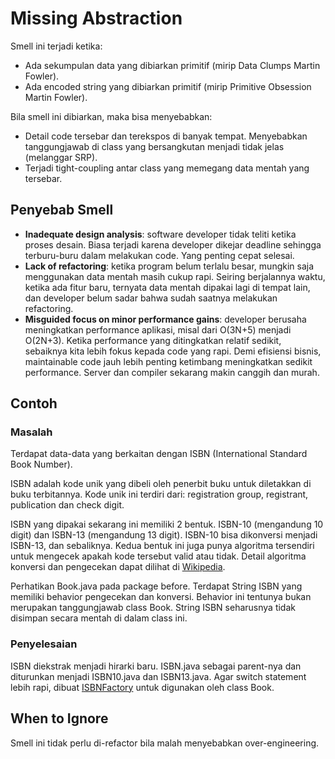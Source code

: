 # Missing Abstraction

Smell ini terjadi ketika:

- Ada sekumpulan data yang dibiarkan primitif (mirip Data Clumps Martin Fowler).
- Ada encoded string yang dibiarkan primitif (mirip Primitive Obsession Martin Fowler).

Bila smell ini dibiarkan, maka bisa menyebabkan:

- Detail code tersebar dan terekspos di banyak tempat. Menyebabkan tanggungjawab di class yang bersangkutan menjadi tidak jelas (melanggar SRP).
- Terjadi tight-coupling antar class yang memegang data mentah yang tersebar.

## Penyebab Smell

- **Inadequate design analysis**: software developer tidak teliti ketika proses desain. Biasa terjadi karena developer dikejar deadline sehingga terburu-buru dalam melakukan code. Yang penting cepat selesai.
- **Lack of refactoring**: ketika program belum terlalu besar, mungkin saja menggunakan data mentah masih cukup rapi. Seiring berjalannya waktu, ketika ada fitur baru, ternyata data mentah dipakai lagi di tempat lain, dan developer belum sadar bahwa sudah saatnya melakukan refactoring.
- **Misguided focus on minor performance gains**: developer berusaha meningkatkan performance aplikasi, misal dari O(3N+5) menjadi O(2N+3). Ketika performance yang ditingkatkan relatif sedikit, sebaiknya kita lebih fokus kepada code yang rapi. Demi efisiensi bisnis, maintainable code jauh lebih penting ketimbang meningkatkan sedikit performance. Server dan compiler sekarang makin canggih dan murah.

## Contoh

### Masalah

Terdapat data-data yang berkaitan dengan ISBN (International Standard Book Number).

ISBN adalah kode unik yang dibeli oleh penerbit buku untuk diletakkan di buku terbitannya. Kode unik ini terdiri dari: registration group, registrant, publication dan check digit.

ISBN yang dipakai sekarang ini memiliki 2 bentuk. ISBN-10 (mengandung 10 digit) dan ISBN-13 (mengandung 13 digit). ISBN-10 bisa dikonversi menjadi ISBN-13, dan sebaliknya. Kedua bentuk ini juga punya algoritma tersendiri untuk mengecek apakah kode tersebut valid atau tidak. Detail algoritma konversi dan pengecekan dapat dilihat di [Wikipedia](https://en.wikipedia.org/wiki/International_Standard_Book_Number).

Perhatikan <github-url to="before/Book.java">Book.java</github-url> pada package before. Terdapat String ISBN yang memiliki behavior pengecekan dan konversi. Behavior ini tentunya bukan merupakan tanggungjawab class Book. String ISBN seharusnya tidak disimpan secara mentah di dalam class ini.

### Penyelesaian

ISBN diekstrak menjadi hirarki baru. <github-url to="after/ISBN.java">ISBN.java</github-url> sebagai parent-nya dan diturunkan menjadi <github-url to="after/ISBN10.java">ISBN10.java</github-url> dan <github-url to="after/ISBN13.java">ISBN13.java</github-url>. Agar switch statement lebih rapi, dibuat [ISBNFactory](after/ISBNFactory.java) untuk digunakan oleh class <github-url to="after/Book.java">Book</github-url>.

## When to Ignore

Smell ini tidak perlu di-refactor bila malah menyebabkan over-engineering.

